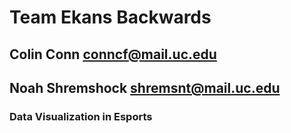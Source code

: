 # Team Ekans Backwards

## Colin Conn conncf@mail.uc.edu
## Noah Shremshock shremsnt@mail.uc.edu

### Data Visualization in Esports
